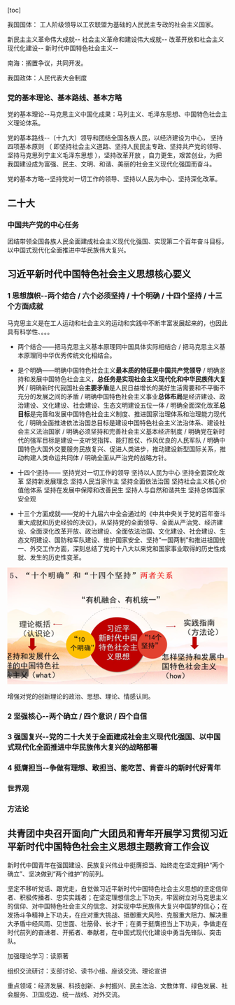 [toc]

我国国体：
工人阶级领导以工农联盟为基础的人民民主专政的社会主义国家。

新民主主义革命伟大成就--
社会主义革命和建设伟大成就--
改革开放和社会主义现代化建设--
新时代中国特色社会主义--

南海：搁置争议，共同开发。

我国政体：人民代表大会制度

### 党的基本理论、基本路线、基本方略

党的基本理论--马克思主义中国化成果：马列主义、毛泽东思想、中国特色社会主义理论体系。

党的基本路线--（十九大）领导和团结全国各族人民，以经济建设为中心， 坚持四项基本原则 （ 即坚持社会主义道路、坚持人民民主专政、坚持共产党的领导、坚持马克思列宁主义毛泽东思想 ），坚持改革开放 ，自力更生，艰苦创业，为把我国建设成为富强、民主、文明、和谐、美丽的社会主义现代化强国而奋斗。

党的基本方略--坚持党对一切工作的领导、坚持以人民为中心、坚持深化改革。

## 二十大

### 中国共产党的中心任务

团结带领全国各族人民全面建成社会主义现代化强国、实现第二个百年奋斗目标，以中国式现代化全面推进中华民族伟大复兴。

## 习近平新时代中国特色社会主义思想核心要义

### 1 思想旗帜--两个结合 / 六个必须坚持 / 十个明确 / 十四个坚持 / 十三个方面成就

马克思主义是在工人运动和社会主义的运动和实践中不断丰富发展起来的，也因此具有科学性、。。。

- 两个结合——把马克思主义基本原理同中国具体实际相结合 / 把马克思主义基本原理同中华优秀传统文化相结合。

* 是个明确——明确中国特色社会主义**最本质的特征是中国共产党领导** / 明确坚持和发展中国特色社会主义，**总任务是实现社会主义现代化和中华民族伟大复兴** / 明确新时代我国社会**主要矛盾**是人民日益增长的美好生活需要和不平衡不充分的发展之间的矛盾 / 明确中国特色社会主义事业**总体布局**是经济建设、政治建设、文化建设、社会建设、生态文明建设五位一体 / 明确全面深化改革**总目标**是完善和发展中国特色社会主义制度、推进国家治理体系和治理能力现代化 / 明确全面推进依法治国总目标是建设中国特色社会主义法治体系、建设社会主义法治国家 / 明确必须坚持和完善社会主义基本经济制度 / 明确党在新时代的强军目标是建设一支听党指挥、能打胜仗、作风优良的人民军队 / 明确中国特色大国外交要服务民族复兴、促进人类进步，推动建设新型国际关系，推动构建人类命运共同体 / 明确全面从严治党的战略方针。

* 十四个坚持——
  坚持党对一切工作的领导
  坚持以人民为中心
  坚持全面深化改革
  坚持新发展理念
  坚持人民当家作主
  坚持全面依法治国
  坚持社会主义核心价值他体系
  坚持在发展中保障和改善民生
  坚持人与自然和谐共生
  坚持总体国家安全观

* 十三个方面成就——党的十九届六中全会通过的《中共中央关于党的百年奋斗重大成就和历史经验的决议》，从坚持党的全面领导、全面从严治党、经济建设、全面深化改革开放、政治建设、全面依法治国、文化建设、社会建设、生态文明建设、国防和军队建设、维护国家安全、坚持“一国两制”和推进祖国统一、外交工作方面，深刻总结了党的十八大以来党和国家事业取得的历史性成就、发生的历史性变革。

![1696075926375](image/index/1696075926375.png)

增强对党的创新理论的政治、思想、理论、情感认同。

### 2 坚强核心--两个确立 / 四个意识 / 四个自信

### 3 强国复兴--党的二十大关于全面建成社会主义现代化强国、以中国式现代化全面推进中华民族伟大复兴的战略部署

### 4 挺膺担当--争做有理想、敢担当、能吃苦、肯奋斗的新时代好青年

### 世界观

### 方法论

## 共青团中央召开面向广大团员和青年开展学习贯彻习近平新时代中国特色社会主义思想主题教育工作会议

新时代中国青年在强国建设、民族复兴伟业中挺膺担当、始终走在坚定拥护“两个确立”、坚决做到“两个维护”的前列。

坚定不移听党话、跟党走，自觉做习近平新时代中国特色社会主义思想的坚定信仰者、积极传播者、忠实实践者；在坚定理想信念上下功夫，牢固树立对马克思主义的信仰、对中国特色社会主义的信念、对实现中华民族伟大复兴中国梦的信心；在发扬斗争精神上下功夫，在应对重大挑战、抵御重大风险、克服重大阻力、解决重大矛盾中经风雨、见世面、壮筋骨、长才干；在勇于挺膺担当上下功夫，争做走在时代前列的奋进者、开拓者、奉献者，在中国式现代化建设中勇当先锋队、突击队。

加强理论学习：读原著

组织交流研讨：支部讨论、读书小组、座谈交流、理论宣讲

重点领域：经济发展、科技创新、乡村振兴、民主法治、文教体育、绿色发展、社会服务、卫国戍边、统一战线、对外交流。
